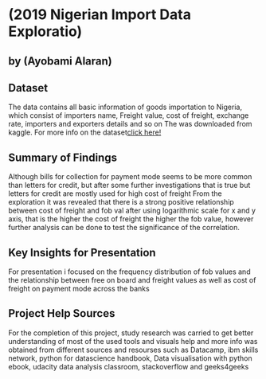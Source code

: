 # (2019 Nigerian Import Data Exploratio)
## by (Ayobami Alaran)


## Dataset

The data contains all basic information of goods importation to Nigeria, which consist of importers name, Freight value, cost of freight, exchange rate, importers and exporters details and so on  The was downloaded from kaggle.
For more info on the dataset[click here!](https://www.kaggle.com/datasets/godwinabah/2019-nigerian-import-data)



## Summary of Findings

 Although bills for collection for payment mode seems to be more common than letters for credit, but after some further investigations that is true but letters for credit are mostly used for high cost of freight
From the exploration it was revealed that there is a strong positive relationship between cost of freight and fob val after using logarithmic scale for x and y axis, that is the higher the cost of freight the higher the fob value, however further analysis can be done to test the significance of the correlation.


## Key Insights for Presentation

For presentation i focused on the frequency distribution of fob values and the relationship between free on board and 
freight values as well as cost of freight on payment mode across the banks



## Project Help Sources
For the completion of this project, study research was carried to get better understanding of most of the used tools and visuals
help and more info was obtained from different sources and resourses such as Datacamp, ibm skills network, python for datascience handbook, Data visualisation with python ebook, udacity data analysis classroom, stackoverflow and geeks4geeks
